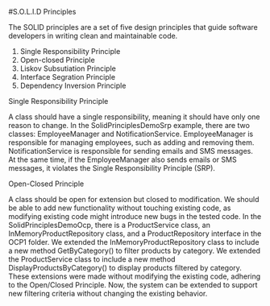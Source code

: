 #S.O.L.I.D Principles

The SOLID principles are a set of five design principles that guide software developers in writing clean and maintainable code. 
1.	Single Responsibility Principle
2.	Open-closed Principle
3.	Liskov Subsutiation Principle
4.	Interface Segration Principle
5.	Dependency Inversion Principle

Single Responsibility Principle

A class should have a single responsibility, meaning it should have only one reason to change.
In the SolidPrinciplesDemoSrp example, there are two classes: EmployeeManager and NotificationService. EmployeeManager is responsible for managing employees, such as adding and removing them. NotificationService is responsible for sending emails and SMS messages.  
At the same time, if the EmployeeManager also sends emails or SMS messages, it violates the Single Responsibility Principle (SRP).

Open-Closed Principle

A class should be open for extension but closed to modification. We should be able to add new functionality without touching existing code, as modifying existing code might introduce new bugs in the tested code.
In the SolidPrinciplesDemoOcp, there is a ProductService class, an InMemoryProductRepository class, and a ProductRepository interface in the OCP1 folder.
We extended the InMemoryProductRepository class to include a new method GetByCategory() to filter products by category.
We extended the ProductService class to include a new method DisplayProductsByCategory() to display products filtered by category.
These extensions were made without modifying the existing code, adhering to the Open/Closed Principle. Now, the system can be extended to support new filtering criteria without changing the existing behavior.
